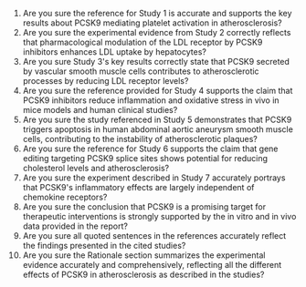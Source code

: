 1. Are you sure the reference for Study 1 is accurate and supports the key results about PCSK9 mediating platelet activation in atherosclerosis?
2. Are you sure the experimental evidence from Study 2 correctly reflects that pharmacological modulation of the LDL receptor by PCSK9 inhibitors enhances LDL uptake by hepatocytes?
3. Are you sure Study 3's key results correctly state that PCSK9 secreted by vascular smooth muscle cells contributes to atherosclerotic processes by reducing LDL receptor levels?
4. Are you sure the reference provided for Study 4 supports the claim that PCSK9 inhibitors reduce inflammation and oxidative stress in vivo in mice models and human clinical studies?
5. Are you sure the study referenced in Study 5 demonstrates that PCSK9 triggers apoptosis in human abdominal aortic aneurysm smooth muscle cells, contributing to the instability of atherosclerotic plaques?
6. Are you sure the reference for Study 6 supports the claim that gene editing targeting PCSK9 splice sites shows potential for reducing cholesterol levels and atherosclerosis?
7. Are you sure the experiment described in Study 7 accurately portrays that PCSK9's inflammatory effects are largely independent of chemokine receptors?
8. Are you sure the conclusion that PCSK9 is a promising target for therapeutic interventions is strongly supported by the in vitro and in vivo data provided in the report?
9. Are you sure all quoted sentences in the references accurately reflect the findings presented in the cited studies?
10. Are you sure the Rationale section summarizes the experimental evidence accurately and comprehensively, reflecting all the different effects of PCSK9 in atherosclerosis as described in the studies?
